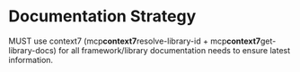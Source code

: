 # Documentation Strategy

MUST use context7 (mcp**context7**resolve-library-id + mcp**context7**get-library-docs) for all framework/library documentation needs to ensure latest information.
